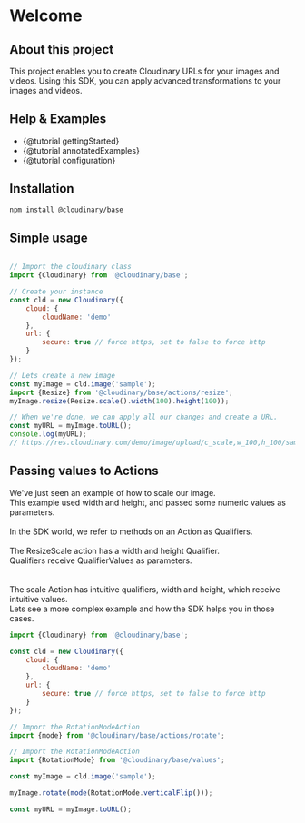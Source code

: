 # Welcome

## About this project

This project enables you to create Cloudinary URLs for your images and videos.
Using this SDK, you can apply advanced transformations to your images and videos.

## Help & Examples
- {@tutorial gettingStarted} 
- {@tutorial annotatedExamples}
- {@tutorial configuration}

## Installation
```bash
npm install @cloudinary/base 
```

## Simple usage
```javascript

// Import the cloudinary class
import {Cloudinary} from '@cloudinary/base';

// Create your instance
const cld = new Cloudinary({
    cloud: {
        cloudName: 'demo'
    },
    url: {
        secure: true // force https, set to false to force http
    }
});

// Lets create a new image
const myImage = cld.image('sample');
import {Resize} from '@cloudinary/base/actions/resize';
myImage.resize(Resize.scale().width(100).height(100));

// When we're done, we can apply all our changes and create a URL.
const myURL = myImage.toURL();
console.log(myURL);
// https://res.cloudinary.com/demo/image/upload/c_scale,w_100,h_100/sample

```

## Passing values to Actions

<div>
We've just seen an example of how to scale our image.<br/>
This example used width and height, and passed some numeric values as parameters.<br/><br/>
In the SDK world, we refer to methods on an Action as Qualifiers.<br/><br/>
The ResizeScale action has a width and height Qualifier.<br/>
Qualifiers receive QualifierValues as parameters.
</div>
<br/><br/>

<div>
The scale Action has intuitive qualifiers, width and height, which receive intuitive values.<br/> 
Lets see a more complex example and how the SDK helps you in those cases.
</div>

```javascript
import {Cloudinary} from '@cloudinary/base';

const cld = new Cloudinary({
    cloud: {
        cloudName: 'demo'
    },
    url: {
        secure: true // force https, set to false to force http
    }
});

// Import the RotationModeAction
import {mode} from '@cloudinary/base/actions/rotate';

// Import the RotationModeAction
import {RotationMode} from '@cloudinary/base/values';

const myImage = cld.image('sample');

myImage.rotate(mode(RotationMode.verticalFlip()));

const myURL = myImage.toURL();
```

